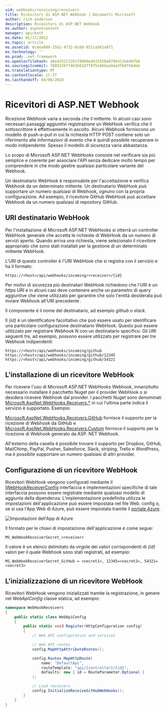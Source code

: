 ```yaml
---
uid: webhooks/receiving/receivers
title: Ricevitori di ASP.NET Webhook | Documenti Microsoft
author: rick-anderson
description: Ricevitori di ASP.NET Webhook
ms.author: aspnetcontent
manager: wpickett
ms.date: 01/17/2012
ms.topic: article
ms.assetid: 6cdea089-15b2-4732-8c68-921ca561a8f1
ms.technology: ''
ms.prod: .net-framework
ms.openlocfilehash: a8e42521f201f88b0ed433550e8786411b4487b0
ms.sourcegitcommit: f8852267f463b62d7f975e56bea9aa3f68fbbdeb
ms.translationtype: MT
ms.contentlocale: it-IT
ms.lasthandoff: 04/06/2018
---
```

# <a name="aspnet-webhooks-receivers"></a>Ricevitori di ASP.NET Webhook

Ricezione Webhook varia a seconda che il mittente. In alcuni casi sono necessari passaggi aggiuntivi registrazione un WebHook verifica che il sottoscrittore è effettivamente in ascolto. Alcuni Webhook forniscono un modello di push-a-pull in cui la richiesta HTTP POST contiene solo un riferimento alle informazioni di evento che è quindi possibile recuperare in modo indipendente. Spesso il modello di sicurezza varia abbastanza.

Lo scopo di Microsoft ASP.NET WebHooks consiste nel verificare sia più semplice e coerente per associare l'API senza dedicare molto tempo per comprendere in che modo gestire qualsiasi particolare variante del Webhook.

Un destinatario WebHook è responsabile per l'accettazione e verifica Webhook da un determinato mittente. Un destinatario WebHook può supportare un numero qualsiasi di Webhook, ognuno con la propria configurazione. Ad esempio, il ricevitore GitHub WebHook può accettare Webhook da un numero qualsiasi di repository GitHub.

## <a name="webhook-receiver-uris"></a>URI destinatario WebHook

Per l'installazione di Microsoft ASP.NET WebHooks si otterrà un controller WebHook generale che accetta le richieste di WebHook da un numero di servizi aperto. Quando arriva una richiesta, viene selezionato il ricevitore appropriato che sono stati installati per la gestione di un determinato mittente WebHook.

L'URI di questo controller è l'URI WebHook che si registra con il servizio e ha il formato:

```
https://<host>/api/webhooks/incoming/<receiver>/{id}
```

Per motivi di sicurezza più destinatari WebHook richiedono che l'URI è un *https* URI e in alcuni casi deve contenere anche un parametro di query aggiuntive che viene utilizzato per garantire che solo l'entità desiderata può inviare Webhook all'URI precedente .

Il <em> <receiver> </em> componente è il nome del destinatario, ad esempio <em>github</em> o <em>slack</em>.

Il *{id}* è un identificatore facoltativo che può essere usato per identificare una particolare configurazione destinatario WebHook. Questo può essere utilizzato per registrare Webhook N con un destinatario specifico. Gli URI seguenti tre, ad esempio, possono essere utilizzato per registrare per tre Webhook indipendenti:

```
https://<host>/api/webhooks/incoming/github
https://<host>/api/webhooks/incoming/github/12345
https://<host>/api/webhooks/incoming/github/54321
```

## <a name="installing-a-webhook-receiver"></a>L'installazione di un ricevitore WebHook

Per ricevere l'uso di Microsoft ASP.NET WebHooks Webhook, innanzitutto necessario installare il pacchetto Nuget per il provider WebHook o si desidera ricevere Webhook dal provider. I pacchetti Nuget sono denominati [Microsoft.AspNet.WebHooks.Receivers.*](https://www.nuget.org/packages?q=Microsoft.AspNet.WebHooks.Receivers) in cui l'ultima parte indica il servizio è supportato. Esempio:

[Microsoft.AspNet.WebHooks.Receivers.GitHub](https://www.nuget.org/packages?q=Microsoft.AspNet.WebHooks.Receivers.GitHub) fornisce il supporto per la ricezione di Webhook da GitHub e [Microsoft.AspNet.WebHooks.Receivers.Custom](https://www.nuget.org/packages?q=Microsoft.AspNet.WebHooks.Receivers.Custom) fornisce il supporto per la ricezione di Webhook generato da ASP. NET Webhook.

All'esterno della casella è possibile trovare il supporto per Dropbox, GitHub, MailChimp, PayPal, Pusher, Salesforce, Slack, striping, Trello e WordPress, ma è possibile supportare un numero qualsiasi di altri provider.

## <a name="configuring-a-webhook-receiver"></a>Configurazione di un ricevitore WebHook

Ricevitori WebHook vengono configurati mediante il [IWebHookReceiverConfig](https://github.com/aspnet/WebHooks/blob/master/src/Microsoft.AspNet.WebHooks.Receivers/WebHooks/IWebHookReceiverConfig.cs) interfaccia e implementazioni specifiche di tale interfaccia possono essere registrate mediante qualsiasi modello di aggiunta della dipendenza. L'implementazione predefinita utilizza le impostazioni dell'applicazione può essere impostata nel file Web. config o, se si usa l'App Web di Azure, può essere impostata tramite il [portale Azure](https://portal.azure.com/).

![Impostazioni dell'App di Azure](_static/AzureAppSettings.png)

Il formato per le chiavi di impostazione dell'applicazione è come segue:

```
MS_WebHookReceiverSecret_<receiver>
```

Il valore è un elenco delimitato da virgole dei valori corrispondenti di *{id}* valori per il quale Webhook sono stati registrati, ad esempio:

```
MS_WebHookReceiverSecret_GitHub = <secret1>, 12345=<secret2>, 54321=<secret3>
```

## <a name="initializing-a-webhook-receiver"></a>L'inizializzazione di un ricevitore WebHook

Ricevitori WebHook vengono inizializzati tramite la registrazione, in genere nel *WebApiConfig* classe statica, ad esempio:

```csharp
namespace WebHookReceivers
{
    public static class WebApiConfig
    {
        public static void Register(HttpConfiguration config)
        {
            // Web API configuration and services

            // Web API routes
            config.MapHttpAttributeRoutes();

            config.Routes.MapHttpRoute(
                name: "DefaultApi",
                routeTemplate: "api/{controller}/{id}",
                defaults: new { id = RouteParameter.Optional }
            );

            // Load receivers
            config.InitializeReceiveGitHubWebHooks();
        }
    }
}
```
